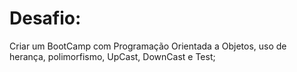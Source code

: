 <h1> Desafio:</h1>
<p>Criar um BootCamp com  Programação Orientada a Objetos, uso de herança, polimorfismo, UpCast, DownCast e Test;</p>
